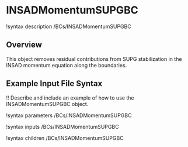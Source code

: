 # INSADMomentumSUPGBC

!syntax description /BCs/INSADMomentumSUPGBC

## Overview

This object removes residual contributions from SUPG stabilization in the INSAD momentum equation
along the boundaries.

## Example Input File Syntax

!! Describe and include an example of how to use the INSADMomentumSUPGBC object.

!syntax parameters /BCs/INSADMomentumSUPGBC

!syntax inputs /BCs/INSADMomentumSUPGBC

!syntax children /BCs/INSADMomentumSUPGBC

